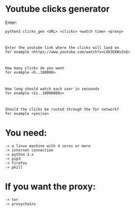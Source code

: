 # Youtube clicks generator

Enter:
  
    python3 clicks_gen <URL> <clicks> <watch time> <proxy>
  
  # <URL> 
    Enter the youtube link where the clicks will land on
    for example <https://www.youtube.com/watch?v=LXb3EKWsInQ>
  # <clicks> 
    How many clicks do you want
    for example <5..100000>
  # <watch time> 
    How long should watch each user in secounds
    for example <1s..10000000s>
  # <proxy> 
    Should the clicks be routed through the Tor network?
    for example <yes|no>

# You need:
    -> a linux mashine with 4 cores or more
    -> internet connection
    -> python 3.x
    -> pip3
    -> firefox
    -> pkill
# If you want the proxy:
    -> tor
    -> proxychains
    
